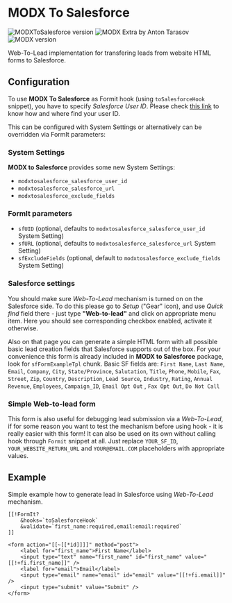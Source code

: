 # MODX To Salesforce
![MODXToSalesforce version](https://img.shields.io/badge/version-1.0.0-brightgreen.svg) ![MODX Extra by Anton Tarasov](https://img.shields.io/static/v1?label=MODX%20Extra%20by&message=Anton%20Tarasov&color=green) ![MODX version](https://img.shields.io/static/v1?label=MODX%20version&message=>2.8&color=blue)

Web-To-Lead implementation for transfering leads from website HTML forms to Salesforce.  

## Configuration ##
To use **MODX To Salesforce** as Formit hook (using `toSalesforceHook` snippet), you have to specify *Salesforce User ID*. Please check [this link](https://help.salesforce.com/articleView?id=000312782&type=1&mode=1) to know how and where find your user ID.

This can be configured with System Settings or alternatively can be overridden via FormIt parameters:

### System Settings ###

**MODX to Salesforce** provides some new System Settings: 
- `modxtosalesforce_salesforce_user_id`
- `modxtosalesforce_salesforce_url`
- `modxtosalesforce_exclude_fields`

### FormIt parameters ###
- `sfUID` (optional, defaults to `modxtosalesforce_salesforce_user_id` System Setting)
- `sfURL` (optional, defaults to `modxtosalesforce_salesforce_url` System Setting)
- `sfExcludeFields` (optional, default to `modxtosalesforce_exclude_fields` System Setting)

### Salesforce settings ###
You should make sure *Web-To-Lead* mechanism is turned on on the Salesforce side. To do this please go to *Setup* ("Gear" icon), and use *Quick find* field there - just type **"Web-to-lead"** and click on appropriate menu item. Here you should see corresponding checkbox enabled, activate it otherwise.

Also on that page you can generate a simple HTML form with all possible basic lead creation fields that Salesforce supports out of the box. For your convenience this form is already included in **MODX to Salesforce** package, look for `sfFormExampleTpl` chunk. Basic SF fields are: `First Name`, `Last Name`, `Email`, `Company`, `City`, `State/Province`, `Salutation`, `Title`, `Phone`, `Mobile`, `Fax`, `Street`, `Zip`, `Country`, `Description`, `Lead Source`, `Industry`, `Rating`, `Annual Revenue`, `Employees`, `Campaign_ID`, `Email Opt Out` , `Fax Opt Out`, `Do Not Call`

### Simple Web-to-lead form ###

This form is also useful for debugging lead submission via a *Web-To-Lead*, if for some reason you want to test the mechanism before using hook - it is really easier with this form! It can also be used on its own without calling hook through `Formit` snippet at all. Just replace `YOUR_SF_ID`,  `YOUR_WEBSITE_RETURN_URL` and `YOUR@EMAIL.COM` placeholders with appropriate values.  

## Example ##
Simple example how to generate lead in Salesforce using *Web-To-Lead* mechanism.
```
[[!FormIt?
    &hooks=`toSalesforceHook`
    &validate=`first_name:required,email:email:required`
]]

<form action="[[~[[*id]]]]" method="post">  
    <label for="first_name">First Name</label>
    <input type="text" name="first_name" id="first_name" value="[[!+fi.first_name]]" />
    <label for="email">Email</label>
    <input type="email" name="email" id="email" value="[[!+fi.email]]" />
    <input type="submit" value="Submit" />
</form>

```


